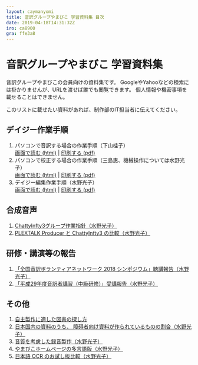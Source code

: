 ```yaml
---
layout: caymanyomi
title: 音訳グループやまびこ 学習資料集 目次
date: 2019-04-18T14:31:32Z
iro: ca8900
gra: ffe3a8
---
```


# 音訳グループやまびこ 学習資料集

音訳グループやまびこの会員向けの資料集です。
GoogleやYahooなどの検索には掛かりませんが、URLを渡せば誰でも閲覧できます。
個人情報や機密事項を載せることはできません。

このリストに載せたい資料があれば、制作部のIT担当者に伝えてください。

## デイジー作業手順

1. パソコンで音訳する場合の作業手順（下山桂子）  
   [画面で読む (html)](onyaku.html) | [印刷する (pdf)](media/onyaku.pdf)
1. パソコンで校正する場合の作業手順（三島惠、機械操作については水野光子）  
   [画面で読む (html)](kousei.html) | [印刷する (pdf)](media/kousei.pdf)
1. デイジー編集作業手順（水野光子）  
   [画面で読む (html)](hensyu.html) | [印刷する (pdf)](media/hensyu.pdf)

## 合成音声

1. [ChattyInfty3グループ作業指針（水野光子）](chatty_group.html)
1. [PLEXTALK Producer と ChattyInfty3 の比較（水野光子）](pproducer.html)

## 研修・講演等の報告

1. [「全国音訳ボランティアネットワーク 2018 シンポジウム」聴講報告（水野光子）](zenkoku20181111.html)
1. [「平成29年度音訳者講習（中級研修）」受講報告（水野光子）](chukyu.html)

## その他

1. [自主製作に適した図書の探し方](kensaku.html)
1. [日本国内の資料のうち、 障碍者向け資料が作られているものの割合（水野光子）](livres.html)
1. [音質を考慮した録音製作（水野光子）](quality.html)
1. [やまびこホームページの多言語版（水野光子）](languages.html)
1. [日本語 OCR のお試し版比較（水野光子）](ocr.html)

